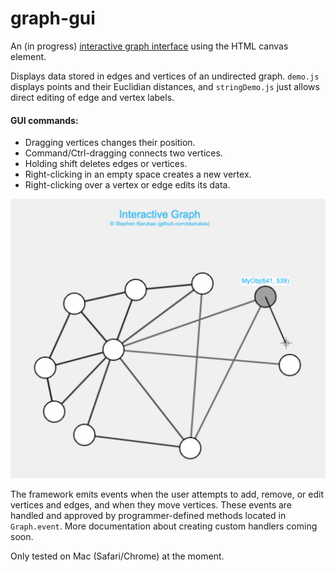 # graph-gui
An (in progress) [interactive graph interface](https://skarukas.github.io/graph-gui/index.html) using the HTML canvas element. 

Displays data stored in edges and vertices of an undirected graph. `demo.js` displays points and their Euclidian distances, and `stringDemo.js` just allows direct editing of edge and vertex labels.

#### GUI commands:
- Dragging vertices changes their position.
- Command/Ctrl-dragging connects two vertices. 
- Holding shift deletes edges or vertices. 
- Right-clicking in an empty space creates a new vertex.
- Right-clicking over a vertex or edge edits its data.


![Screenhsot](./graph-story.png)

The framework emits events when the user attempts to add, remove, or edit vertices and edges, and when they move vertices. These events are handled and approved by programmer-defined methods located in `Graph.event`. More documentation about creating custom handlers coming soon.

Only tested on Mac (Safari/Chrome) at the moment.
